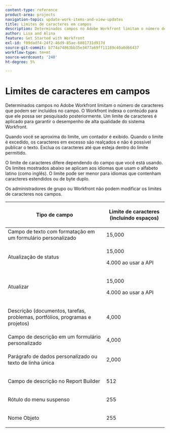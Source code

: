 ```yaml
---
content-type: reference
product-area: projects
navigation-topic: update-work-items-and-view-updates
title: Limites de caracteres em campos
description: Determinados campos no Adobe Workfront limitam o número de caracteres que podem ser incluídos no campo. O Workfront indexa o conteúdo para que ele possa ser pesquisado posteriormente. Um limite de caracteres é aplicado para garantir o desempenho de alta qualidade do sistema Workfront.
author: Lisa and Alina
feature: Get Started with Workfront
exl-id: f09dadf4-24f2-46d9-85ae-6081731d917d
source-git-commit: b774a74863bb35e3477a69ff11189c40a6d66437
workflow-type: tm+mt
source-wordcount: '248'
ht-degree: 5%

---
```


# Limites de caracteres em campos

Determinados campos no Adobe Workfront limitam o número de caracteres que podem ser incluídos no campo. O Workfront indexa o conteúdo para que ele possa ser pesquisado posteriormente. Um limite de caracteres é aplicado para garantir o desempenho de alta qualidade do sistema Workfront.

Quando você se aproxima do limite, um contador é exibido. Quando o limite é excedido, os caracteres em excesso são realçados e não é possível publicar o texto. Exclua os caracteres até que esteja dentro do limite permitido.

O limite de caracteres difere dependendo do campo que você está usando. Os limites mostrados abaixo se aplicam aos idiomas que usam o alfabeto latino (como inglês). O limite pode ser menor para idiomas que contenham caracteres estendidos ou de byte duplo.

Os administradores de grupo ou Workfront não podem modificar os limites de caracteres nos campos.

<table style="table-layout:auto"> 
 <col> 
 <col> 
 <thead> 
  <tr> 
   <th> <p><strong>Tipo de campo</strong> </p> </th> 
   <th> <p><strong>Limite de caracteres (</strong><strong>incluindo espaços)</strong> </p> </th> 
  </tr> 
 </thead> 
 <tbody> 
  <tr> 
   <td>Campo de texto com formatação em um formulário personalizado</td> 
   <td>15,000</td> 
  </tr> 
  <tr> 
   <td> <p>Atualização de status</p> </td> 
   <td> <p>15,000</p>
   <p> 4.000 ao usar a API</p> </td> 
  </tr> 
  <tr> 
   <td> <p>Atualizar</p> </td> 
   <td> <p>15,000</p> 
   <p> 4.000 ao usar a API</p></td> 
  </tr> 
  <tr> 
   <td> <p>Descrição (documentos, tarefas, problemas, portfólios, programas e projetos)</p> </td> 
   <td> <p>4,000</p> </td> 
  </tr> 
  <tr> 
   <td>Campo de descrição em um formulário personalizado</td> 
   <td>4,000</td> 
  </tr> 
  <tr> 
   <td> <p>Parágrafo de dados personalizado ou texto de linha única </p> </td> 
   <td> <p>2,000</p> </td> 
  </tr> 
  <tr> 
   <td> <p>Campo de descrição no Report Builder</p> </td> 
   <td> <p>512</p> </td> 
  </tr> 
  <tr> 
   <td> <p>Rótulo do menu suspenso</p> </td> 
   <td> <p>255</p> </td> 
  </tr> 
  <tr> 
   <td> <p>Nome Objeto</p> </td> 
   <td> <p>255</p> </td> 
  </tr> 
 </tbody> 
</table>

